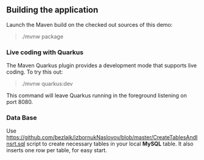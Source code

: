## Building the application

Launch the Maven build on the checked out sources of this demo:

> ./mvnw package

### Live coding with Quarkus

The Maven Quarkus plugin provides a development mode that supports
live coding. To try this out:

> ./mvnw quarkus:dev

This command will leave Quarkus running in the foreground listening on port 8080.

### Data Base

Use https://github.com/bezlajk/izbornukNaslovov/blob/master/CreateTablesAndInsrt.sql script to create necessary tables in your local **MySQL** table. It also inserts one row per table, for easy start.
